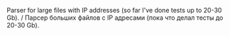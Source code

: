 Parser for large files with IP addresses (so far I've done tests up to 20-30 Gb).
/
Парсер больших файлов с IP адресами (пока что делал тесты до 20-30 Gb).